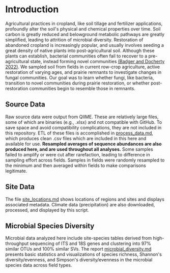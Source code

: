 # Introduction
Agricultural practices in cropland, like soil tillage and fertilizer applications, profoundly alter the soil's physical and chemical properties over time. Soil carbon is greatly reduced and belowground metabolic pathways are greatly simplified, leading to attrition of microbial diversity. Restoration of abandoned cropland is increasingly popular, and usually involves seeding a great density of native plants into post-agricultural soil. Although these plants can establish, bacterial communities often fail to recover to a pre-agricultural state, instead forming novel communities [(Badger and Docherty 2022)](https://link.springer.com/10.1007/s00248-022-02150-1). We sampled soil from fields in current row-crop agriculture, active restoration of varying ages, and prairie remnants to investigate changes in fungal communities. Our goal was to learn whether fungi, like bacteria, transition to novel communities during prairie restoration, or whether post-restoration communities begin to resemble those in remnants.   

## Source Data
Raw source data were output from QIIME. These are relatively large files, some of which are binaries (e.g., .xlsx) and not compatible with GitHub. To save space and avoid compatibility complications, they are not included in this repository. ETL of these files is accomplished in [process_data.md](process_data.md), which produces clean .csv files which are included in this here and available for use. **Resampled averages of sequence abundances are also produced here, and are used throughout all analyses.** Some samples failed to amplify or were cut after rarefaction, leading to difference in sampling effort across fields. Samples in fields were randomly resampled to the minimum and then averaged within fields to make comparisons legitimate. 

## Site Data
The file [site_locations.md](site_locations.md) shows locations of regions and sites and displays associated metadata. Climate data (precipitation) are also downloaded, processed, and displayed by this script. 

## Microbial Species Diversity
Microbial data analyzed here include site-species tables derived from high-throughput sequencing of ITS and 18S genes 
and clustering into 97% similar OTUs and 100% similar SVs.
The report [microbial_diversity.md](microbial_diversity.md) presents basic statistics and visualizations of species richness, Shannon's diversity/evenness, and Simpson's diversity/evenness in the microbial species data across field types. 
